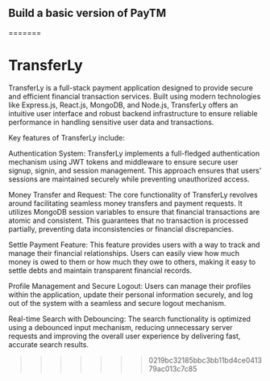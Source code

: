 ## Build a basic version of PayTM
=======
# TransferLy
TransferLy is a full-stack payment application designed to provide secure and efficient financial transaction services. Built using modern technologies like Express.js, React.js, MongoDB, and Node.js, TransferLy offers an intuitive user interface and robust backend infrastructure to ensure reliable performance in handling sensitive user data and transactions.

Key features of TransferLy include:

Authentication System: TransferLy implements a full-fledged authentication mechanism using JWT tokens and middleware to ensure secure user signup, signin, and session management. This approach ensures that users' sessions are maintained securely while preventing unauthorized access.

Money Transfer and Request: The core functionality of TransferLy revolves around facilitating seamless money transfers and payment requests. It utilizes MongoDB session variables to ensure that financial transactions are atomic and consistent. This guarantees that no transaction is processed partially, preventing data inconsistencies or financial discrepancies.

Settle Payment Feature: This feature provides users with a way to track and manage their financial relationships. Users can easily view how much money is owed to them or how much they owe to others, making it easy to settle debts and maintain transparent financial records.

Profile Management and Secure Logout: Users can manage their profiles within the application, update their personal information securely, and log out of the system with a seamless and secure logout mechanism.

Real-time Search with Debouncing: The search functionality is optimized using a debounced input mechanism, reducing unnecessary server requests and improving the overall user experience by delivering fast, accurate search results.
>>>>>>> 0219bc32185bbc3bb11bd4ce041379ac013c7c85

